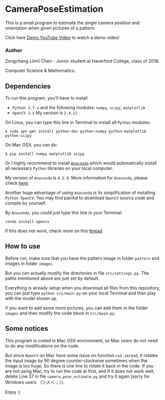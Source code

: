 # CameraPoseEstimation

This is a small program to estimate the single camera position and orientation when given pictures of a pattern.

Click here [Demo YouTube Video](https://youtu.be/yDYZd8huJh4) to watch a demo video!

### Author
Zongchang (Jim) Chen - Junior student at Haverford College, class of 2018.

Computer Science & Mathematics.

## Dependencies
To run this program, you'll have to install

* ```Python 2.7.x``` and the following modules: ```numpy```, ```scipy```, ```matplotlib```
* ```OpenCV 2.x``` My version is ```2.4.11```

On Linux, you can type this line in Terminal to install all ```Python``` modules:

```$ sudo apt-get install python-dev python-numpy python-matplotlib python-scipy```

On Mac OSX, you can do:

```$ pip install numpy matplotlib scipy```

Or I highly recommend to install [```Anaconda```](https://www.continuum.io/downloads) which would automatically install all necessary ```Python``` libraries on your local computer.

My version of ```Anaconda``` is ```4.2.9```. More information for ```Anaconda```, please check [here](https://www.continuum.io/downloads).

Another huge advantage of using ```Anaconda``` is its simplification of installing ```Python OpenCV```. 
You may find painful to download ```OpenCV``` source code and compile by yourself.

By ```Anaconda```, you could just type this line in your Terminal:

```conda install opencv```

If this does not work, check more on this [thread](http://stackoverflow.com/questions/23119413/how-to-install-python-opencv-through-conda)

## How to use
Before run, make sure that you have the pattern image in folder ```pattern``` and images in folder ```images```.

But you can actually modify the directories in file ```src/settings.py```. The paths mentioned above are just set by default.

Everything is already setup when you download all files from this repository, you can just type ```python src/main.py``` on your local Terminal and then play with the model shown up.

If you want to add some more pictures, you can add them in the folder ```images``` and then modify the code block in ```src/main.py```.

## Some notices
This program is coded in Mac OSX environment, so Mac users do not need to do any modifications on the code. 

But since ```OpenCV``` on Mac have some issue on function ```cv2.imread```, it rotates the input image by 90 degree counter-clockwise sometimes when the image is too huge. 
So there is one line to rotate it back in the code. If you are not using Mac, try to run the code at first, and if it does not work well, delete Line 37 in file ```camera_pose_estimate.py``` and try it again (sorry for Windows users （＞人＜；）).

Enjoy :)
